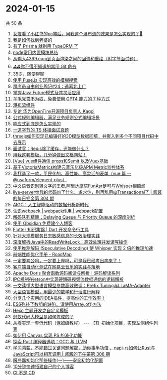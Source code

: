 # 2024-01-15

共 50 条

<!-- BEGIN JUEJIN -->
<!-- 最后更新时间 2024-01-15 00:06:44 +0800 -->
1. [女友看了小红书的pc端后，问我这个瀑布流的效果是怎么实现的？🤔](https://juejin.cn/post/7322655035699396660)
1. [我是如何找到老婆的](https://juejin.cn/post/7322811509536194594)
1. [有了 Prisma 就别用 TypeORM 了](https://juejin.cn/post/7323203806794498082)
1. [node常用内置模块总结](https://juejin.cn/post/7322310004873379840)
1. [从输入4399.com到页面渲染之间的回流和重绘（附字节面试题）](https://juejin.cn/post/7322723692743573514)
1. [⛳⛳你不得不知道的常用 Git 命令](https://juejin.cn/post/7323014486078865443)
1. [35岁，随便聊聊](https://juejin.cn/post/7322754558275616780)
1. [使用 Fuse.js 实现高效的模糊搜索](https://juejin.cn/post/7322655035698642996)
1. [程序员自由创业周记#24：逃离北上广](https://juejin.cn/post/7322730720733069323)
1. [掌握Java Future模式及其灵活应用](https://juejin.cn/post/7322356470253994003)
1. [羊毛党誓不为奴，免费使用 GPT4 能力的 7 种方式](https://juejin.cn/post/7322671519611830283)
1. [瀑布流组件](https://juejin.cn/post/7322268449409318947)
1. [专访 华为OpenTiny开源项目负责人 Kagol](https://juejin.cn/post/7323055938067120179)
1. [公式规则编辑器，满足业务规则公式编辑场景](https://juejin.cn/post/7323018598465011762)
1. [响应式到底是怎么实现的](https://juejin.cn/post/7322288075849318463)
1. [一道字节的 TS 体操面试真题](https://juejin.cn/post/7322850477710884902)
1. [threejs如何实现已编辑好的3D模型数据回填，并嵌入到多个不同项目代码中去展示](https://juejin.cn/post/7322096880426647591)
1. [面试官：Redis除了缓存，还能做什么？](https://juejin.cn/post/7322518839522000923)
1. [用我这套模板，几分钟做出文档网站！](https://juejin.cn/post/7323087699479609354)
1. [[Vue] vue组件通信 props和$emit 以及Vuex基础](https://juejin.cn/post/7322518833817681930)
1. [基于VictoriaMetrics构建云音乐亿级APM Metric监控体系](https://juejin.cn/post/7322268449409744931)
1. [我打造了一款，平民化的、高性能、高灵活的表单（vue 篇 -- @usaform/element-plus）](https://juejin.cn/post/7322733301668102159)
1. [中文语音识别转文字的王者,阿里达摩院FunAsr足可与Whisper相颉顽](https://juejin.cn/post/7322096880426942503)
1. [live-server给我的代码加了什么、求求你，别再乱用@Transactional了 | 酱酱的每日掘金第 304 期](https://juejin.cn/post/7321989698029027391)
1. [AIGC：人工智能驱动的数据分析新时代](https://juejin.cn/post/7322667233000275983)
1. [认识webpack | webpack作用 | webpack配置](https://juejin.cn/post/7323135762797953035)
1. [解码队列精髓：Delaying Queue 与 Priority Queue 的深度剖析](https://juejin.cn/post/7323044972668387382)
1. [使用 Obsidian 免费建个人博客](https://juejin.cn/post/7322655035698249780)
1. [Flutter 知识集锦 |  Dart 开发命令行工具](https://juejin.cn/post/7322789648601645107)
1. [针对大规模服务日志敏感信息的长效治理实践](https://juejin.cn/post/7322309869834043432)
1. [深度解析Java中的ReadWriteLock：高效处理并发读写操作](https://juejin.cn/post/7322669567331156031)
1. [使用推测解码 (Speculative Decoding) 使 Whisper 实现 2 倍的推理加速](https://juejin.cn/post/7322356470253961235)
1. [前端性能优化手册 - RoadMap](https://juejin.cn/post/7322677530469122111)
1. [一定要考公吗，一定要上岸吗，可是我已经考出病来了！](https://juejin.cn/post/7322733301669003279)
1. [客户端自动化测试在网易云音乐的实践与落地](https://juejin.cn/post/7322795465559556111)
1. [Apache Doris 聚合函数源码阅读与解析｜源码解读系列](https://juejin.cn/post/7322156759441997833)
1. [IPC机制在jetson中实现硬解码视频流数据通信的逻辑解析](https://juejin.cn/post/7322356470253781011)
1. [一文读懂大型语言模型参数高效微调：Prefix Tuning与LLaMA-Adapter](https://juejin.cn/post/7322306608103768114)
1. [大型语言模型，用最少的数学和行话进行解释](https://juejin.cn/post/7322156804850417674)
1. [分享几个实用的IDEA插件，提高你的工作效率！](https://juejin.cn/post/7323271668989247498)
1. [ES6弥补了数组的缺陷，请使用Array.of()方法](https://juejin.cn/post/7322941181320052776)
1. [Hexo 主题开发之自定义模板](https://juejin.cn/post/7322246350506377279)
1. [蚂蚁代码大模型是如何炼成的？](https://juejin.cn/post/7322667232998719503)
1. [从零实现一套低代码（保姆级教程） --- 【1】初始化项目，实现左侧组件列表](https://juejin.cn/post/7322518771966132234)
1. [如何用 Canvas 实现 PS 的液化功能](https://juejin.cn/post/7322734881410662427)
1. [探索 Rust 编译器选项：GCC 与 LLVM](https://juejin.cn/post/7322655035698724916)
1. [学习鸿蒙，不能错过关键问题解密，助你事半功倍 、napi-rs如何让Rust与JavaScript可以相互调用 | 酱酱的下午茶第 306 期](https://juejin.cn/post/7322738137301565451)
1. [服务器初始化那些操作(一)——安全初始化配置](https://juejin.cn/post/7316968305465638963)
1. [10分钟快速搭建自己的个人博客](https://juejin.cn/post/7322771294755766308)
1. [CI 不是 CD](https://juejin.cn/post/7322732331990122530)
<!-- END JUEJIN -->